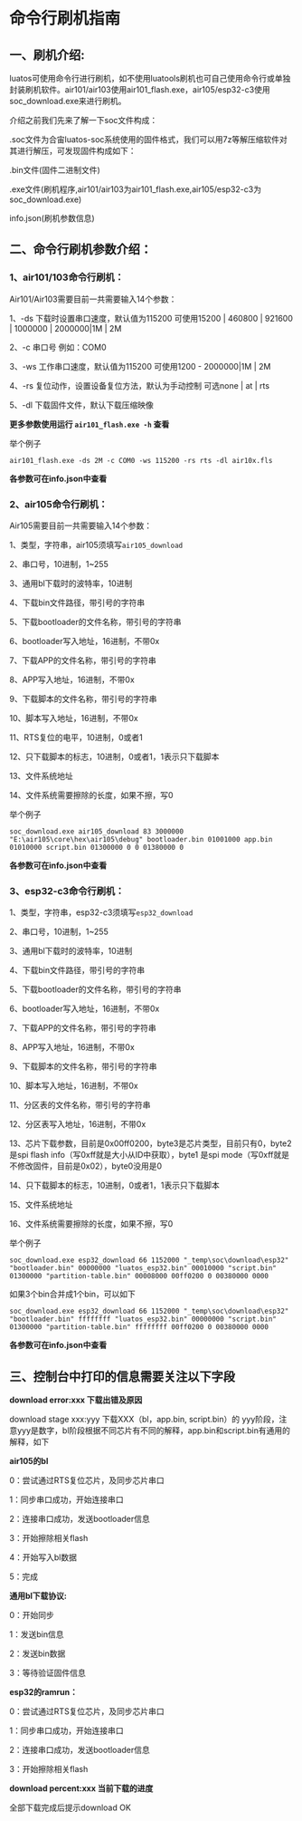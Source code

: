 # 命令行刷机指南

## 一、刷机介绍:

luatos可使用命令行进行刷机，如不使用luatools刷机也可自己使用命令行或单独封装刷机软件。air101/air103使用air101_flash.exe，air105/esp32-c3使用soc_download.exe来进行刷机。

介绍之前我们先来了解一下soc文件构成：

.soc文件为合宙luatos-soc系统使用的固件格式，我们可以用7z等解压缩软件对其进行解压，可发现固件构成如下：

.bin文件(固件二进制文件)

.exe文件(刷机程序,air101/air103为air101_flash.exe,air105/esp32-c3为soc_download.exe)

info.json(刷机参数信息)

## 二、命令行刷机参数介绍：

### 1、air101/103命令行刷机：

Air101/Air103需要目前一共需要输入14个参数：

1、-ds 下载时设置串口速度，默认值为115200  可使用15200 | 460800 | 921600 | 1000000 | 2000000|1M | 2M

2、-c 串口号 例如：COM0

3、-ws 工作串口速度，默认值为115200  可使用1200 - 2000000|1M | 2M

4、-rs 复位动作，设置设备复位方法，默认为手动控制 可选none | at | rts

5、-dl 下载固件文件，默认下载压缩映像

**更多参数使用运行 `air101_flash.exe -h` 查看**

举个例子

`air101_flash.exe -ds 2M -c COM0 -ws 115200 -rs rts -dl air10x.fls    `  

**各参数可在info.json中查看**

### 2、air105命令行刷机：

Air105需要目前一共需要输入14个参数：

1、类型，字符串，air105须填写`air105_download` 

2、串口号，10进制，1~255

3、通用bl下载时的波特率，10进制

4、下载bin文件路径，带引号的字符串

5、下载bootloader的文件名称，带引号的字符串

6、bootloader写入地址，16进制，不带0x

7、下载APP的文件名称，带引号的字符串

8、APP写入地址，16进制，不带0x

9、下载脚本的文件名称，带引号的字符串

10、脚本写入地址，16进制，不带0x

11、RTS复位的电平，10进制，0或者1

12、只下载脚本的标志，10进制，0或者1，1表示只下载脚本

13、文件系统地址

14、文件系统需要擦除的长度，如果不擦，写0

举个例子

`soc_download.exe air105_download 83 3000000 "E:\air105\core\hex\air105\debug" bootloader.bin 01001000 app.bin 01010000 script.bin 01300000 0 0 01380000 0`

**各参数可在info.json中查看**

### 3、esp32-c3命令行刷机：

1、类型，字符串，esp32-c3须填写`esp32_download`

2、串口号，10进制，1~255

3、通用bl下载时的波特率，10进制

4、下载bin文件路径，带引号的字符串

5、下载bootloader的文件名称，带引号的字符串

6、bootloader写入地址，16进制，不带0x

7、下载APP的文件名称，带引号的字符串

8、APP写入地址，16进制，不带0x

9、下载脚本的文件名称，带引号的字符串

10、脚本写入地址，16进制，不带0x

11、分区表的文件名称，带引号的字符串

12、分区表写入地址，16进制，不带0x

13、芯片下载参数，目前是0x00ff0200，byte3是芯片类型，目前只有0，byte2是spi flash info（写0xff就是大小从ID中获取），byte1 是spi mode（写0xff就是不修改固件，目前是0x02），byte0没用是0

14、只下载脚本的标志，10进制，0或者1，1表示只下载脚本

15、文件系统地址

16、文件系统需要擦除的长度，如果不擦，写0

举个例子

`soc_download.exe esp32_download 66 1152000 "_temp\soc\download\esp32" "bootloader.bin" 00000000 "luatos_esp32.bin" 00010000 "script.bin" 01300000 "partition-table.bin" 00008000 00ff0200 0 00380000 0000`

如果3个bin合并成1个bin，可以如下

`soc_download.exe esp32_download 66 1152000 "_temp\soc\download\esp32" "bootloader.bin" ffffffff "luatos_esp32.bin" 00000000 "script.bin" 01300000 "partition-table.bin" ffffffff 00ff0200 0 00380000 0000`

**各参数可在info.json中查看**

## 三、控制台中打印的信息需要关注以下字段

**download error:xxx 下载出错及原因**

download stage xxx:yyy 下载XXX（bl，app.bin, script.bin）的 yyy阶段，注意yyy是数字，bl阶段根据不同芯片有不同的解释，app.bin和script.bin有通用的解释，如下

**air105的bl**

0：尝试通过RTS复位芯片，及同步芯片串口

1：同步串口成功，开始连接串口

2：连接串口成功，发送bootloader信息

3：开始擦除相关flash

4：开始写入bl数据

5：完成

**通用bl下载协议:**

0：开始同步

1：发送bin信息

2：发送bin数据

3：等待验证固件信息

**esp32的ramrun：**

0：尝试通过RTS复位芯片，及同步芯片串口

1：同步串口成功，开始连接串口

2：连接串口成功，发送bootloader信息

3：开始擦除相关flash

**download percent:xxx 当前下载的进度**

全部下载完成后提示download OK

